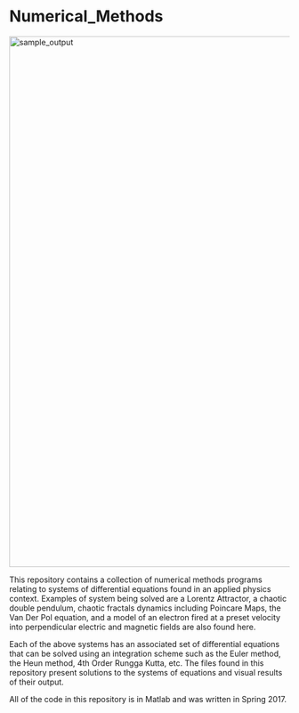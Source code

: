 # Numerical_Methods

<img width="954" alt="sample_output" src="https://user-images.githubusercontent.com/20422614/38121056-e0304132-339a-11e8-8914-9f248ede183c.png">

This repository contains a collection of numerical methods programs relating to systems of differential equations found in an applied physics context. Examples of system being solved are a Lorentz Attractor, a chaotic double pendulum, chaotic fractals dynamics including Poincare Maps, the Van Der Pol equation, and a model of an electron fired at a preset velocity into perpendicular electric and magnetic fields are also found here.

Each of the above systems has an associated set of differential equations that can be solved using an integration scheme such as the
Euler method, the Heun method, 4th Order Rungga Kutta, etc. The files found in this repository present solutions to the systems of
equations and visual results of their output. 

All of the code in this repository is in Matlab and was written in Spring 2017. 


